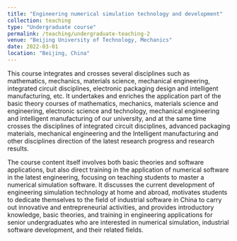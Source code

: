 ```yaml
---
title: "Engineering numerical simulation technology and development"
collection: teaching
type: "Undergraduate course"
permalink: /teaching/undergraduate-teaching-2
venue: "Beijing University of Technology, Mechanics"
date: 2022-03-01
location: "Beijing, China"
---
```


This course integrates and crosses several disciplines such as mathematics, mechanics, materials science, mechanical engineering, integrated circuit disciplines, electronic packaging design and intelligent manufacturing, etc. It undertakes and enriches the application part of the basic theory courses of mathematics, mechanics, materials science and engineering, electronic science and technology, mechanical engineering and intelligent manufacturing of our university, and at the same time crosses the disciplines of integrated circuit disciplines, advanced packaging materials, mechanical engineering and the Intelligent manufacturing and other disciplines direction of the latest research progress and research results.

The course content itself involves both basic theories and software applications, but also direct training in the application of numerical software in the latest engineering, focusing on teaching students to master a numerical simulation software. It discusses the current development of engineering simulation technology at home and abroad, motivates students to dedicate themselves to the field of industrial software in China to carry out innovative and entrepreneurial activities, and provides introductory knowledge, basic theories, and training in engineering applications for senior undergraduates who are interested in numerical simulation, industrial software development, and their related fields.

